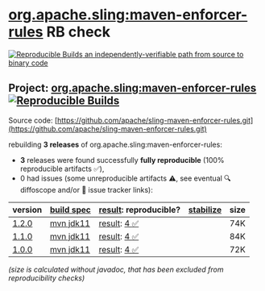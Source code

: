 [org.apache.sling:maven-enforcer-rules](https://central.sonatype.com/artifact/org.apache.sling/maven-enforcer-rules/versions) RB check
=======

[![Reproducible Builds](https://reproducible-builds.org/images/logos/rb.svg) an independently-verifiable path from source to binary code](https://reproducible-builds.org/)

## Project: [org.apache.sling:maven-enforcer-rules](https://central.sonatype.com/artifact/org.apache.sling/maven-enforcer-rules/versions) [![Reproducible Builds](https://img.shields.io/endpoint?url=https://raw.githubusercontent.com/jvm-repo-rebuild/reproducible-central/master/content/org/apache/sling/maven-enforcer-rules/badge.json)](https://github.com/jvm-repo-rebuild/reproducible-central/blob/master/content/org/apache/sling/maven-enforcer-rules/README.md)

Source code: [https://github.com/apache/sling-maven-enforcer-rules.git](https://github.com/apache/sling-maven-enforcer-rules.git)

rebuilding **3 releases** of org.apache.sling:maven-enforcer-rules:
- **3** releases were found successfully **fully reproducible** (100% reproducible artifacts :white_check_mark:),
- 0 had issues (some unreproducible artifacts :warning:, see eventual :mag: diffoscope and/or :memo: issue tracker links):

| version | [build spec](/BUILDSPEC.md) | [result](https://reproducible-builds.org/docs/jvm/): reproducible? | [stabilize](https://github.com/google/oss-rebuild/blob/main/cmd/stabilize/README.md) | size |
| -- | --------- | ------ | ------ | -- |
| [1.2.0](https://central.sonatype.com/artifact/org.apache.sling/maven-enforcer-rules/1.2.0/pom) | [mvn jdk11](maven-enforcer-rules-1.2.0.buildspec) | [result](maven-enforcer-rules-1.2.0.buildinfo): [4 :white_check_mark: ](maven-enforcer-rules-1.2.0.buildcompare) | | 74K |
| [1.1.0](https://central.sonatype.com/artifact/org.apache.sling/maven-enforcer-rules/1.1.0/pom) | [mvn jdk11](maven-enforcer-rules-1.1.0.buildspec) | [result](maven-enforcer-rules-1.1.0.buildinfo): [4 :white_check_mark: ](maven-enforcer-rules-1.1.0.buildcompare) | | 84K |
| [1.0.0](https://central.sonatype.com/artifact/org.apache.sling/maven-enforcer-rules/1.0.0/pom) | [mvn jdk11](maven-enforcer-rules-1.0.0.buildspec) | [result](maven-enforcer-rules-1.0.0.buildinfo): [4 :white_check_mark: ](maven-enforcer-rules-1.0.0.buildcompare) | | 72K |

<i>(size is calculated without javadoc, that has been excluded from reproducibility checks)</i>
